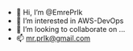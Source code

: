 - 👋 Hi, I’m @EmrePrlk
- 👀 I’m interested in AWS-DevOps
- 💞️ I’m looking to collaborate on ...
- 📫 mr.prlk@gmail.com

<!---
EmrePrlk/EmrePrlk is a ✨ special ✨ repository because its `README.md` (this file) appears on your GitHub profile.
You can click the Preview link to take a look at your changes.
--->
